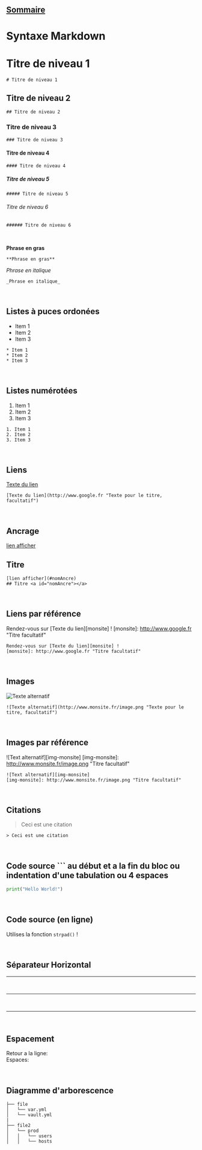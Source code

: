 ## [Sommaire](README.md)

# Syntaxe Markdown

# Titre de niveau 1

    # Titre de niveau 1

## Titre de niveau 2

    ## Titre de niveau 2

### Titre de niveau 3

    ### Titre de niveau 3

#### Titre de niveau 4

    #### Titre de niveau 4

##### Titre de niveau 5

    ##### Titre de niveau 5

###### Titre de niveau 6

    ###### Titre de niveau 6

<br>

**Phrase en gras**

    **Phrase en gras**

_Phrase en italique_

    _Phrase en italique_

<br>

## Listes à puces ordonées

- Item 1
- Item 2
- Item 3

```
* Item 1
* Item 2
* Item 3
```

<br>

## Listes numérotées

1. Item 1
2. Item 2
3. Item 3

```
1. Item 1
2. Item 2
3. Item 3
```

<br>

## Liens

[Texte du lien](http://www.google.fr "Texte pour le titre, facultatif")

    [Texte du lien](http://www.google.fr "Texte pour le titre, facultatif")

<br>

## Ancrage

[lien afficher](#nomAncre)

## Titre <a id="nomAncre"></a>

    [lien afficher](#nomAncre)
    ## Titre <a id="nomAncre"></a>

<br>

## Liens par référence

Rendez-vous sur [Texte du lien][monsite] !
[monsite]: http://www.google.fr "Titre facultatif"

    Rendez-vous sur [Texte du lien][monsite] !
    [monsite]: http://www.google.fr "Titre facultatif"

<br>

## Images

![Texte alternatif](http://www.monsite.fr/image.png "Texte pour le titre, facultatif")

    ![Texte alternatif](http://www.monsite.fr/image.png "Texte pour le titre, facultatif")

<br>

## Images par référence

![Text alternatif][img-monsite]
[img-monsite]: http://www.monsite.fr/image.png "Titre facultatif"

    ![Text alternatif][img-monsite]
    [img-monsite]: http://www.monsite.fr/image.png "Titre facultatif"

<br>

## Citations

> Ceci est une citation

    > Ceci est une citation

<br>

## Code source ```<LANGAGE> au début et a la fin du bloc ou indentation d'une tabulation ou 4 espaces

```python
print("Hello World!")
```

<br>

## Code source (en ligne)

Utilises la fonction `strpad()` !

<br>

## Séparateur Horizontal

---

<br>

---

<br>

---

<br>

## Espacement

Retour a la ligne: <br/>
Espaces: &nbsp;

<br>

## Diagramme d'arborescence

    ├── file
    │   └── var.yml
    │   └── vault.yml
    |
    ├── file2
    │   └── prod
    │   │   └── users
    │   │   └── hosts
